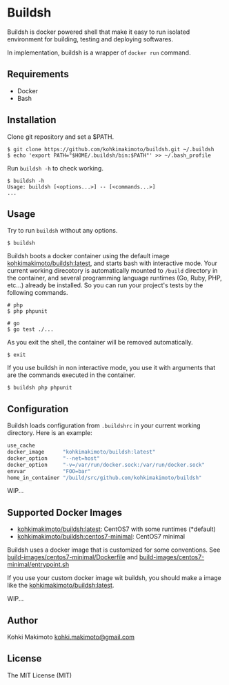 # Buildsh

Buildsh is docker powered shell that make it easy to run isolated environment for building, testing and deploying softwares.

In implementation, buildsh is a wrapper of `docker run` command.

## Requirements

* Docker
* Bash

## Installation

Clone git repository and set a $PATH.

```
$ git clone https://github.com/kohkimakimoto/buildsh.git ~/.buildsh
$ echo 'export PATH="$HOME/.buildsh/bin:$PATH"' >> ~/.bash_profile
```

Run `buildsh -h` to check working.

```
$ buildsh -h
Usage: buildsh [<options...>] -- [<commands...>]
...
```

## Usage

Try to run `buildsh` without any options.

```
$ buildsh
```

Buildsh boots a docker container using the default image [kohkimakimoto/buildsh:latest](https://hub.docker.com/r/kohkimakimoto/buildsh/), and starts bash with interactive mode.
Your current working direcotory is automatically mounted to `/build` directory in the container, and several programming language runtimes (Go, Ruby, PHP, etc...) already be installed. 
So you can run your project's tests by the following commands.

```
# php
$ php phpunit

# go
$ go test ./...
```

As you exit the shell, the container will be removed automatically.

```
$ exit
```

If you use buildsh in non interactive mode, you use it with arguments that are the commands executed in the container.

```
$ buildsh php phpunit
```

## Configuration

Buildsh loads configuration from `.buildshrc` in your current working directory. 
Here is an example:

```sh
use_cache
docker_image      "kohkimakimoto/buildsh:latest"
docker_option     "--net=host"
docker_option     "-v=/var/run/docker.sock:/var/run/docker.sock"
envvar            "FOO=bar"
home_in_container "/build/src/github.com/kohkimakimoto/buildsh"
```

WIP...

## Supported Docker Images

* [kohkimakimoto/buildsh:latest](https://hub.docker.com/r/kohkimakimoto/buildsh/): CentOS7 with some runtimes (*default)
* [kohkimakimoto/buildsh:centos7-minimal](https://hub.docker.com/r/kohkimakimoto/buildsh/): CentOS7 minimal

Buildsh uses a docker image that is customized for some conventions.
See [build-images/centos7-minimal/Dockerfile](build-images/centos7-minimal/Dockerfile) and [build-images/centos7-minimal/entrypoint.sh](build-images/centos7-minimal/entrypoint.sh)

If you use your custom docker image wit buildsh, you should make a image like the [kohkimakimoto/buildsh:latest](https://hub.docker.com/r/kohkimakimoto/buildsh/).

WIP...

## Author

Kohki Makimoto <kohki.makimoto@gmail.com>

## License

The MIT License (MIT)
